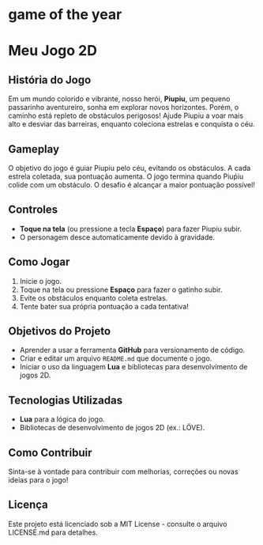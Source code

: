 # game of the year

# Meu Jogo 2D

## História do Jogo
Em um mundo colorido e vibrante, nosso herói, **Piupiu**, um pequeno passarinho aventureiro, sonha em explorar novos horizontes. Porém, o caminho está repleto de obstáculos perigosos! Ajude Piupiu a voar mais alto e desviar das barreiras, enquanto coleciona estrelas e conquista o céu.

## Gameplay
O objetivo do jogo é guiar Piupiu pelo céu, evitando os obstáculos. A cada estrela coletada, sua pontuação aumenta. O jogo termina quando Piuṕiu colide com um obstáculo. O desafio é alcançar a maior pontuação possível!

## Controles
- **Toque na tela** (ou pressione a tecla **Espaço**) para fazer Piupiu subir.
- O personagem desce automaticamente devido à gravidade.

## Como Jogar
1. Inicie o jogo.
2. Toque na tela ou pressione **Espaço** para fazer o gatinho subir.
3. Evite os obstáculos enquanto coleta estrelas.
4. Tente bater sua própria pontuação a cada tentativa!

## Objetivos do Projeto
- Aprender a usar a ferramenta **GitHub** para versionamento de código.
- Criar e editar um arquivo `README.md` que documente o jogo.
- Iniciar o uso da linguagem **Lua** e bibliotecas para desenvolvimento de jogos 2D.

## Tecnologias Utilizadas
- **Lua** para a lógica do jogo.
- Bibliotecas de desenvolvimento de jogos 2D (ex.: LÖVE).

## Como Contribuir
Sinta-se à vontade para contribuir com melhorias, correções ou novas ideias para o jogo!

## Licença
Este projeto está licenciado sob a MIT License - consulte o arquivo LICENSE.md para detalhes.


